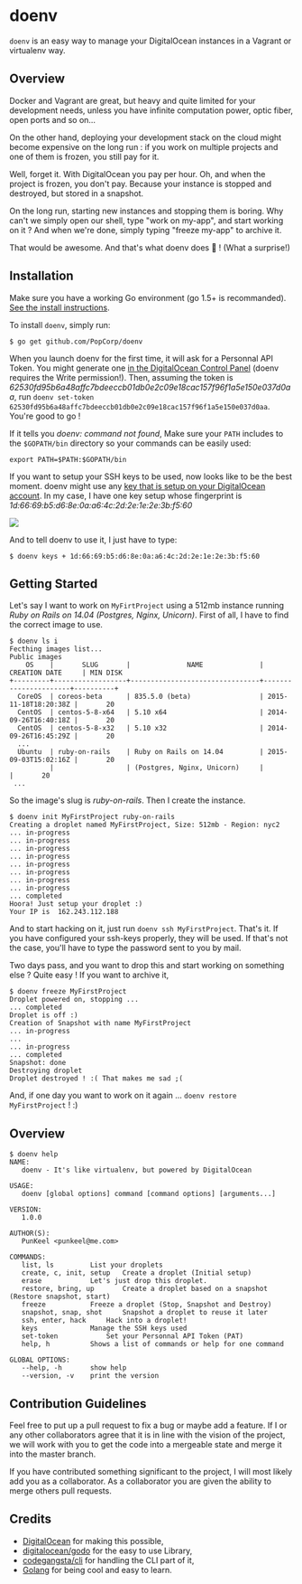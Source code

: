 # doenv
`doenv` is an easy way to manage your DigitalOcean instances in a Vagrant or virtualenv way.

## Overview
Docker and Vagrant are great, but heavy and quite limited for your development needs, unless you have infinite
computation power, optic fiber, open ports and so on…

On the other hand, deploying your development stack on the cloud might become expensive on the long run : if you work
on multiple projects and one of them is frozen, you still pay for it.

Well, forget it. With DigitalOcean you pay per hour. Oh, and when the project is frozen, you don't pay. Because your
instance is stopped and destroyed, but stored in a snapshot.

On the long run, starting new instances and stopping them is boring. Why can't we simply open our shell, type
"work on my-app", and start working on it ? And when we're done, simply typing "freeze my-app" to archive it.

That would be awesome. And that's what doenv does :stars: ! (What a surprise!)

## Installation
Make sure you have a working Go environment (go 1.5+ is recommanded). [See the install instructions](http://golang.org/doc/install.html).

To install `doenv`, simply run:
```
$ go get github.com/PopCorp/doenv
```

When you launch doenv for the first time, it will ask for a Personnal API Token.
You might generate one [in the DigitalOcean Control Panel](https://cloud.digitalocean.com/settings/applications) (doenv requires the Write permission!).
Then, assuming the token is _62530fd95b6a48affc7bdeeccb01db0e2c09e18cac157f96f1a5e150e037d0aa_, run `doenv set-token 62530fd95b6a48affc7bdeeccb01db0e2c09e18cac157f96f1a5e150e037d0aa`. You're good to go !

If it tells you _doenv: command not found_, Make sure your `PATH` includes to the `$GOPATH/bin` directory so your commands can be easily used:
```
export PATH=$PATH:$GOPATH/bin
```

If you want to setup your SSH keys to be used, now looks like to be the best moment. doenv might use any [key that is setup on your DigitalOcean account](https://cloud.digitalocean.com/settings/security).
In my case, I have one key setup whose fingerprint is _1d:66:69:b5:d6:8e:0a:a6:4c:2d:2e:1e:2e:3b:f5:60_

![](http://j.ungeek.fr/eec74)

And to tell doenv to use it, I just have to type:
```
$ doenv keys + 1d:66:69:b5:d6:8e:0a:a6:4c:2d:2e:1e:2e:3b:f5:60
```

## Getting Started
Let's say I want to work on `MyFirtProject` using a 512mb instance running _Ruby on Rails on 14.04 (Postgres, Nginx, Unicorn)_.
First of all, I have to find the correct image to use.
```
$ doenv ls i
Fecthing images list...
Public images
    OS    |       SLUG       |              NAME              |    CREATION DATE     | MIN DISK
+---------+------------------+--------------------------------+----------------------+----------+
  CoreOS  | coreos-beta      | 835.5.0 (beta)                 | 2015-11-18T18:20:38Z |       20
  CentOS  | centos-5-8-x64   | 5.10 x64                       | 2014-09-26T16:40:18Z |       20
  CentOS  | centos-5-8-x32   | 5.10 x32                       | 2014-09-26T16:45:29Z |       20
  ...
  Ubuntu  | ruby-on-rails    | Ruby on Rails on 14.04         | 2015-09-03T15:02:16Z |       20
          |                  | (Postgres, Nginx, Unicorn)     |                      |       20
 ...
```
So the image's slug is _ruby-on-rails_. Then I create the instance.
```
$ doenv init MyFirstProject ruby-on-rails
Creating a droplet named MyFirstProject, Size: 512mb - Region: nyc2
... in-progress
... in-progress
... in-progress
... in-progress
... in-progress
... in-progress
... in-progress
... in-progress
... completed
Hoora! Just setup your droplet :)
Your IP is  162.243.112.188
```

And to start hacking on it, just run `doenv ssh MyFirstProject`. That's it. If you have configured your ssh-keys properly, they will be used. If that's not the case, you'll have to type the password sent to you by mail.

Two days pass, and you want to drop this and start working on something else ? Quite easy !
If you want to archive it,
```
$ doenv freeze MyFirstProject
Droplet powered on, stopping ...
... completed
Droplet is off :)
Creation of Snapshot with name MyFirstProject
... in-progress
...
... in-progress
... completed
Snapshot: done
Destroying droplet
Droplet destroyed ! :( That makes me sad ;(
```

And, if one day you want to work on it again ... `doenv restore MyFirstProject` ! :)

## Overview
```
$ doenv help
NAME:
   doenv - It's like virtualenv, but powered by DigitalOcean

USAGE:
   doenv [global options] command [command options] [arguments...]

VERSION:
   1.0.0

AUTHOR(S):
   PunKeel <punkeel@me.com>

COMMANDS:
   list, ls			List your droplets
   create, c, init, setup	Create a droplet (Initial setup)
   erase			Let's just drop this droplet.
   restore, bring, up		Create a droplet based on a snapshot (Restore snapshot, start)
   freeze			Freeze a droplet (Stop, Snapshot and Destroy)
   snapshot, snap, shot		Snapshot a droplet to reuse it later
   ssh, enter, hack		Hack into a droplet!
   keys				Manage the SSH keys used
   set-token			Set your Personnal API Token (PAT)
   help, h			Shows a list of commands or help for one command

GLOBAL OPTIONS:
   --help, -h		show help
   --version, -v	print the version
```

## Contribution Guidelines
Feel free to put up a pull request to fix a bug or maybe add a feature.
If I or any other collaborators agree that it is in line with the vision of the project, we will work with you to get
the code into a mergeable state and merge it into the master branch.

If you have contributed something significant to the project, I will most likely add you as a collaborator. As a
collaborator you are given the ability to merge others pull requests.

## Credits
- [DigitalOcean](https://digitalocean.com/) for making this possible,
- [digitalocean/godo](https://github.com/digitalocean/godo) for the easy to use Library,
- [codegangsta/cli](https://github.com/codegangsta/cli) for handling the CLI part of it,
- [Golang](https://golang.org/) for being cool and easy to learn.